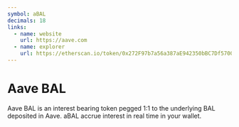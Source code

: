 ```yaml
---
symbol: aBAL
decimals: 18
links:
  - name: website
    url: https://aave.com
  - name: explorer
    url: https://etherscan.io/token/0x272F97b7a56a387aE942350bBC7Df5700f8a4576
---
```


# Aave BAL

Aave BAL is an interest bearing token pegged 1:1 to the underlying BAL deposited in Aave. aBAL accrue interest in real time in your wallet.
